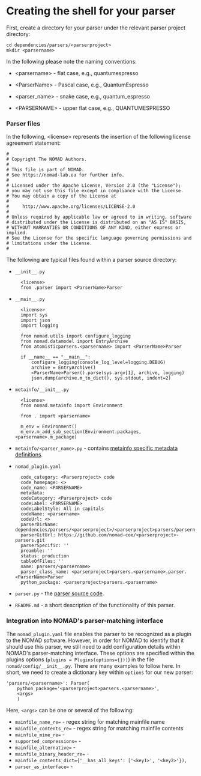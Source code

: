 # Creating the shell for your parser

First, create a directory for your parser under the relevant parser project directory:

    cd dependencies/parsers/<parserproject>
    mkdir <parsername>

In the following please note the naming conventions:

- <parsername\> - flat case, e.g., quantumespresso

- <ParserName\> - Pascal case, e.g., QuantumEspresso

- <parser_name\> - snake case, e.g., quantum_espresso

- <PARSERNAME\> - upper flat case, e.g., QUANTUMESPRESSO

### Parser files

In the following, <license\> represents the insertion of the following license agreement statement:

    #
    # Copyright The NOMAD Authors.
    #
    # This file is part of NOMAD.
    # See https://nomad-lab.eu for further info.
    #
    # Licensed under the Apache License, Version 2.0 (the "License");
    # you may not use this file except in compliance with the License.
    # You may obtain a copy of the License at
    #
    #     http://www.apache.org/licenses/LICENSE-2.0
    #
    # Unless required by applicable law or agreed to in writing, software
    # distributed under the License is distributed on an "AS IS" BASIS,
    # WITHOUT WARRANTIES OR CONDITIONS OF ANY KIND, either express or implied.
    # See the License for the specific language governing permissions and
    # limitations under the License.
    #


The following are typical files found within a parser source directory:

- `__init__.py`

        <license>
        from .parser import <ParserName>Parser

- `__main__.py`

        <license>
        import sys
        import json
        import logging

        from nomad.utils import configure_logging
        from nomad.datamodel import EntryArchive
        from atomisticparsers.<parsername> import <ParserName>Parser

        if __name__ == "__main__":
            configure_logging(console_log_level=logging.DEBUG)
            archive = EntryArchive()
            <ParserName>Parser().parse(sys.argv[1], archive, logging)
            json.dump(archive.m_to_dict(), sys.stdout, indent=2)

- `metainfo/__init__.py`

        <license>
        from nomad.metainfo import Environment

        from . import <parsername>

        m_env = Environment()
        m_env.m_add_sub_section(Environment.packages, <parsername>.m_package)

- `metainfo/<parser_name>.py` - contains [metainfo specific metadata definitions]().

- `nomad_plugin.yaml`

        code_category: <Parserproject> code
        code_homepage: <>
        code_name: <PARSERNAME>
        metadata:
        codeCategory: <Parserproject> code
        codeLabel: <PARSERNAME>
        codeLabelStyle: All in capitals
        codeName: <parsername>
        codeUrl: <>
        parserDirName: dependencies/parsers/<parserproject>/<parserproject>parsers/parsername/
        parserGitUrl: https://github.com/nomad-coe/<parserproject>-parsers.git
        parserSpecific: ''
        preamble: ''
        status: production
        tableOfFiles: ''
        name: parsers/<parsername>
        parser_class_name: <parserproject>parsers.<parsername>.parser.<ParserName>Parser
        python_package: <parserproject>parsers.<parsername>

- `parser.py` - the [parser source code]().

- `README.md` - a short description of the functionality of this parser.

### Integration into NOMAD's parser-matching interface

The `nomad_plugin.yaml` file enables the parser to be recognized as a plugin to the NOMAD software.
However, in order for NOMAD to identify that it should use this parser, we still need to add
configuration details within NOMAD's parser-matching interface. These options are specified within
the plugins options (`plugins = Plugins(options={}))`)  in the file `nomad/config/__init__.py`.
There are many examples to follow here. In short, we need to create a dictionary key within `options`
for our new parser:

    'parsers/<parsername>': Parser(
        python_package='<parserproject>parsers.<parsername>',
        <args>
        )

Here, `<args>` can be one or several of the following:

- `mainfile_name_re=` - regex string for matching mainfile name
- `mainfile_contents_re=` - regex string for matching mainfile contents
- `mainfile_mime_re=` -
- `supported_compressions=` -
- `mainfile_alternative=` -
- `mainfile_binary_header_re=` -
- `mainfile_contents_dict={'__has_all_keys': ['<key1>', '<key2>'}),`
- `parser_as_interface=` -

